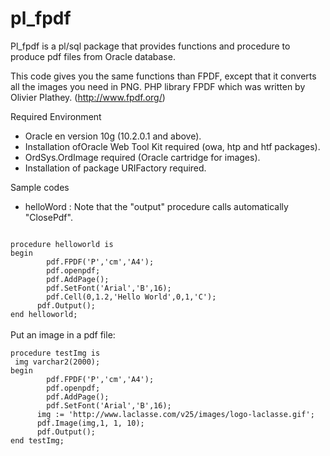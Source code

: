 # pl_fpdf

Pl_fpdf is a pl/sql package that provides functions and procedure to produce pdf files from Oracle database.

This code gives you the same functions than FPDF, except that it converts all the images you need in PNG.
PHP library FPDF which was written by Olivier Plathey. (http://www.fpdf.org/)

Required Environment

- Oracle en version 10g (10.2.0.1 and above).
- Installation ofOracle Web Tool Kit required (owa, htp and htf packages).
- OrdSys.OrdImage required (Oracle cartridge for images).
- Installation of package URIFactory required.

Sample codes
- helloWord : Note that the "output" procedure calls automatically "ClosePdf".
<code>
procedure helloworld is
begin
        pdf.FPDF('P','cm','A4');
        pdf.openpdf;
        pdf.AddPage();
        pdf.SetFont('Arial','B',16);
        pdf.Cell(0,1.2,'Hello World',0,1,'C');
      pdf.Output();
end helloworld;
</code>
<br>
Put an image in a pdf file:<br>
<code>
procedure testImg is
 img varchar2(2000);
begin
        pdf.FPDF('P','cm','A4');
        pdf.openpdf;
        pdf.AddPage();
        pdf.SetFont('Arial','B',16);
      img := 'http://www.laclasse.com/v25/images/logo-laclasse.gif';
      pdf.Image(img,1, 1, 10);
      pdf.Output();
end testImg;
</code>
